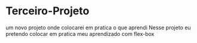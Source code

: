 # Terceiro-Projeto
um novo projeto onde colocarei em pratica o que aprendi 
Nesse projeto eu pretendo colocar em pratica meu aprendizado com flex-box
